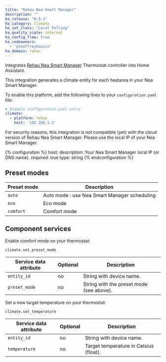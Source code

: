 ```yaml
---
title: "Rehau Nea Smart Manager"
description: ""
ha_release: "0.0.1"
ha_category: Climate
ha_iot_class: "Local Polling"
ha_quality_scale: internal
ha_config_flow: true
ha_codeowners:
  - '@Jeoffreybauvin'
ha_domain: rehau
---
```


Integrates [Rehau Nea Smart Manager](https://www.rehau.com/en-en/nea-smart/francais) Thermostat controller into Home Assistant.

This integration generates a climate entity for each heatarea in your Nea Smart Manager.

To enable this platform, add the following lines to your `configuration.yaml` file:

```yaml
# Example configuration.yaml entry
climate:
  - platform: rehau
    host: '192.168.1.2'
```

<div class='note warning'>
For security reasons, this integration is not compatible (yet) with the cloud version of Rehau Nea Smart Manager. Please use the local IP of your Nea Smart Manager.
</div>

{% configuration %}
host:
  description: Your Nea Smart Manager local IP (or DNS name).
  required: true
  type: string
{% endconfiguration %}

## Preset modes

| Preset mode | Description |
| ---------------------- | -------- |
| `auto` | Auto mode : use Nea Smart Manager scheduling
| `eco` | Eco mode
| `comfort` | Comfort mode

## Component services

Enable comfort mode on your thermostat:

`climate.set_preset_mode`

| Service data attribute | Optional | Description |
| ---------------------- | -------- | ----------- |
| `entity_id` | no | String with device name.
| `preset_mode` | no | String with the preset mode (see above).

Set a new target temperature on your thermostat:

`climate.set_temperature`

| Service data attribute | Optional | Description |
| ---------------------- | -------- | ----------- |
| `entity_id` | no | String with device name.
| `temperature` | no | Target temperature in Celsius (float).
